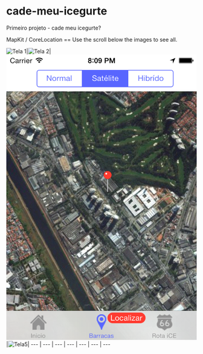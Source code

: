 cade-meu-icegurte
=================

Primeiro projeto - cade meu icegurte?

<tr>MapKit / CoreLocation</tr>
==
Use the scroll below the images to see all.

![Tela 1](https://raw.github.com/ezefranca/bepid-senac-sp/master/Primeiro%20projeto/screens/iOS%20Simulator%20Screen%20shot%2008.03.2014%2020.10.05.png)|![Tela 2](https://raw.github.com/ezefranca/bepid-senac-sp/master/Primeiro%20projeto/screens/iOS%20Simulator%20Screen%20shot%2008.03.2014%2020.07.15.png)|![Tela4](https://github.com/ezefranca/bepid-senac-sp/blob/master/Primeiro%20projeto/screens/iOS%20Simulator%20Screen%20shot%2008.03.2014%2020.09.49.png)|![Tela5](https://raw.github.com/ezefranca/bepid-senac-sp/master/Primeiro%20projeto/screens/iOS%20Simulator%20Screen%20shot%2008.03.2014%2020.09.24.png)|
--- | --- | --- | --- | --- | --- | ---
